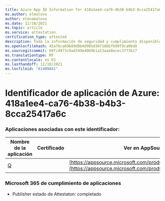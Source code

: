 ```yaml
---
title: Azure App ID Information for 418a1ee4-ca76-4b38-b4b3-8cca25417a6c
ms.author: elmalova
author: elenamalova
ms.date: 12/10/2021
ms.topic: article
ms.service: attestation
certification_type: attested
description: Toda la información de seguridad y cumplimiento disponible para 418a1ee4-ca76-4b38-b4b3-8cca25417a6c.
ms.openlocfilehash: 45a76ca69b89d8b4d985d367166bf699f9ca06d8
ms.sourcegitcommit: 69fc4973c9ad349e40b9b1a13aae8acec3773b17
ms.translationtype: MT
ms.contentlocale: es-ES
ms.lasthandoff: 12/10/2021
ms.locfileid: "61409841"
---
```

# <a name="azure-app-id-418a1ee4-ca76-4b38-b4b3-8cca25417a6c"></a>Identificador de aplicación de Azure: 418a1ee4-ca76-4b38-b4b3-8cca25417a6c


### <a name="apps-associated-with-this-id"></a>Aplicaciones asociadas con este identificador:
| **Nombre de la aplicación** | **Certificado** | **Ver en AppSource** |
|--------------|---------------|-----------------------|
| [Q](https://docs.microsoft.com/microsoft-365-app-certification/forward/WA104381433) |  | [https://appsource.microsoft.com/product/office/WA104381433](https://appsource.microsoft.com/product/office/WA104381433) |

### <a name="microsoft-365-app-compliance-status"></a>Microsoft 365 de cumplimiento de aplicaciones
- Publisher estado de Attestaton: completado
